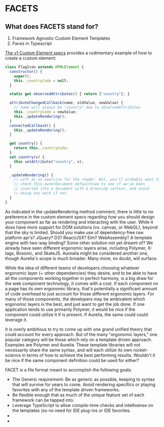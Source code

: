 # FACETS

## What does FACETS stand for?

1)  Framework Agnostic Custom Element Templates
2)  Faces in Typescript

[The v1 Custom Element specs](https://www.w3.org/TR/custom-elements/#custom-elements-autonomous-example) provides a rudimentary example of how to create a custom element:

```javascript
class FlagIcon extends HTMLElement {
  constructor() {
    super();
    this._countryCode = null;
  }

  static get observedAttributes() { return ["country"]; }

  attributeChangedCallback(name, oldValue, newValue) {
    // name will always be "country" due to observedAttributes
    this._countryCode = newValue;
    this._updateRendering();
  }
  connectedCallback() {
    this._updateRendering();
  }

  get country() {
    return this._countryCode;
  }
  set country(v) {
    this.setAttribute("country", v);
  }

  _updateRendering() {
    // Left as an exercise for the reader. But, you'll probably want to
    // check this.ownerDocument.defaultView to see if we've been
    // inserted into a document with a browsing context, and avoid
    // doing any work if not.
  }
}
```

As indicated in the updateRendering method comment, there is little to no preference in the custom element specs regarding *how* you should design your component as far as rendering and interacting with the user.  While it does have more support for DOM solutions (vs. canvas, or WebGL), beyond that the sky is limited.  Should you make use of dependency-free raw platform api's? JQuery? D3? React/JSX? Elm? WebAssembly?  A template engine with two-way binding?  Some other solution not yet dreamt of? We already have seen different ergonomic layers arise, including Polymer, X-tags, Bosonic, and SkateJS.  Aurealia might be considered another one, though Aurelia's scope is much broader.  Many more, no doubt, will surface.

While the idea of different teams of developers choosing whatever ergonomic layer (+ other dependencies) they desire, and to be able to have all the components working together in perfect harmony, is a big draw for the web component technology, it comes with a cost.  If each component on a page has its own ergonomic library, that's potentially a significant amount of code overhead to just account for those different ergonomic layers.  For many of those components, the developers may be ambivalent which ergonomic layers is the best, and just want to get the job done.  If one application tends to use primarily Polymer, it would be nice if the component could utilize it if is present.  If Aurelia, the same could could leverage it.  

It is overly ambitious to try to come up with one grand unified theory that could account for every approach.  But of the many "ergonomic layers," one popular category will be those which rely on a template driven approach. Examples are Polymer and Aurelia.  These template libraries will not necessarily share the same syntax, and will each utilize its own rocket-science in terms of how to achieve the best performing results.  Wouldn't it be nice if the same component definition could be used for either?

FACET is a file format meant to accomplish the following goals:

* The Generic requirement:  Be as generic as possible, keeping to syntax that will survive for years to come.  Avoid rendering specifics or playing favorites with any of the template driven frameworks.
* Be flexible enough that as much of the unique feature set of each framework can be tapped into.
* Leverage TypeScript to allow compile-time checks and intellisense on the templates (so no need for IDE plug-ins or IDE favorites.
* 
* 




